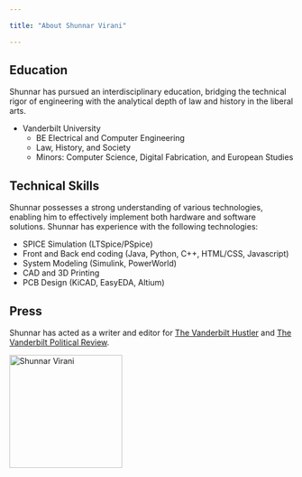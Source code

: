 ```yaml
---

title: "About Shunnar Virani"

---
```


## Education

Shunnar has pursued an interdisciplinary education, bridging the technical rigor of engineering with the analytical depth of law and history in the liberal arts. 

* Vanderbilt University
  * BE Electrical and Computer Engineering
  * Law, History, and Society
  * Minors: Computer Science, Digital Fabrication, and European Studies

## Technical Skills

Shunnar possesses a strong understanding of various technologies, enabling him to effectively implement both hardware and software solutions. Shunnar has experience with the following technologies:

* SPICE Simulation (LTSpice/PSpice)
* Front and Back end coding (Java, Python, C++, HTML/CSS, Javascript)
* System Modeling (Simulink, PowerWorld)
* CAD and 3D Printing
* PCB Design (KiCAD, EasyEDA, Altium)

## Press 

Shunnar has acted as a writer and editor for [The Vanderbilt Hustler](https://vanderbilthustler.com/staff_name/shunnar-virani/) and [The Vanderbilt Political Review](https://vanderbiltpoliticalreview.com/staff_name/shunnar-virani/).

<img src="/assets/img/IMG_6814.jpeg" alt="Shunnar Virani" style="width:200px;"/>
